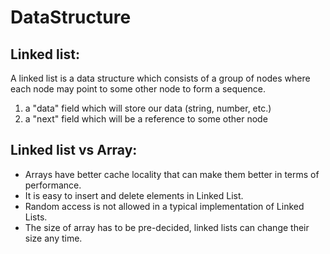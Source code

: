 # DataStructure

## Linked list:
A linked list is a data structure which consists of a group of nodes where each node may point to some other node to form a sequence.
1. a "data" field which will store our data (string, number, etc.)
2. a "next" field which will be a reference to some other node

## Linked list vs Array:
- Arrays have better cache locality that can make them better in terms of performance.
- It is easy to insert and delete elements in Linked List.
- Random access is not allowed in a typical implementation of Linked Lists.
- The size of array has to be pre-decided, linked lists can change their size any time.
